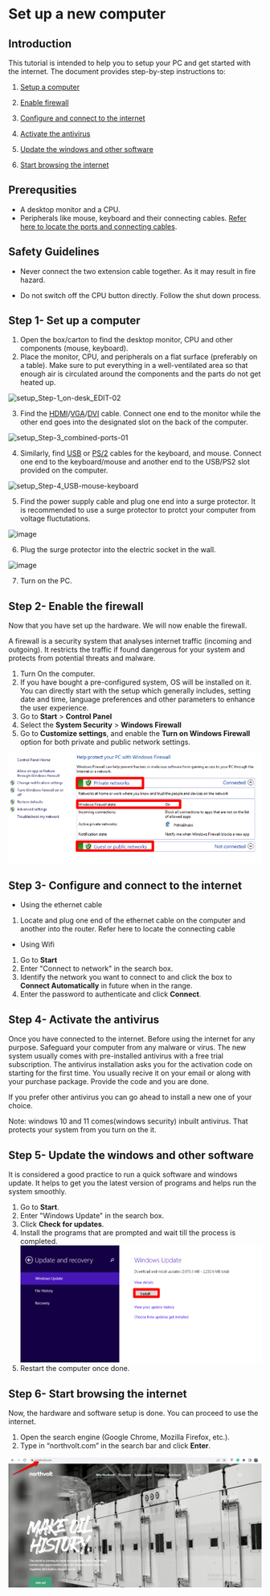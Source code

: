# Set up a new computer

## Introduction

This tutorial is intended to help you to setup your PC and get started with the internet. The document provides step-by-step instructions to:

1) [Setup a computer](https://github.com/akshayakolay/Portfolio/edit/main/Tutorials/Set%20up%20a%20new%20computer.md#step-1--set-up-a-computer)

2) [Enable firewall](https://github.com/akshayakolay/Portfolio/edit/main/Tutorials/Set%20up%20a%20new%20computer.md#step-2--enable-the-firewall)

4) [Configure and connect to the internet](https://github.com/akshayakolay/Portfolio/edit/main/Tutorials/Set%20up%20a%20new%20computer.md#step-3--configure-and-connect-to-the-internet)
 
5) [Activate the antivirus](https://github.com/akshayakolay/Portfolio/edit/main/Tutorials/Set%20up%20a%20new%20computer.md#step-4--activate-the-antivirus)

6) [Update the windows and other software](https://github.com/akshayakolay/Portfolio/edit/main/Tutorials/Set%20up%20a%20new%20computer.md#step-5--update-the-windows-and-other-software)

7) [Start browsing the internet](https://github.com/akshayakolay/Portfolio/edit/main/Tutorials/Set%20up%20a%20new%20computer.md#step-6--start-browsing-the-internet)


## Prerequsities

* A desktop monitor and a CPU.
* Peripherals like mouse, keyboard and their connecting cables. [Refer here to locate the ports and connecting cables](https://github.com/akshayakolay/Portfolio/blob/main/Tutorials/Connecting%20cables%20and%20ports.md#types-of-cables-and-ports).

## Safety Guidelines

* Never connect the two extension cable together. As it may result in fire hazard.

* Do not switch off the CPU button directly. Follow the shut down process.


## Step 1- Set up a computer

1) Open the box/carton to find the desktop monitor, CPU and other components (mouse, keyboard).
2) Place the monitor, CPU, and peripherals on a flat surface (preferably on a table). Make sure to put everything in a well-ventilated area so that enough air is circulated around the components and the parts do not get heated up.
 
 ![setup_Step-1_on-desk_EDIT-02](https://user-images.githubusercontent.com/51504108/213732653-7577db44-532b-407c-b9a3-b7dceb71b4cb.jpg)


3) Find the [HDMI](https://github.com/akshayakolay/Portfolio/blob/main/Tutorials/Connecting%20cables%20and%20ports.md#hdmi-cable-the-high-definition-media-interface-cable-is-used-to-generate-both-the-audio-and-video-output-you-dont-need-any-speakers-as-peripherals-for-this-cable-as-this-cable-is-capable-to-provide-audio-transmission-as-well)/[VGA](https://github.com/akshayakolay/Portfolio/blob/main/Tutorials/Connecting%20cables%20and%20ports.md#vga-cable-the-video-graphics-array-cable-is-used-in-computers-for-generating-video-output-on-the-monitor-essentially-it-is-a-bridge-between-the-computer-and-the-monitor-to-generate-the-audio-output-you-can-either-use-a-vga-to-hdmi-converter-cable-or-connect-the-speakers-as-peripherals)/[DVI](https://github.com/akshayakolay/Portfolio/blob/main/Tutorials/Connecting%20cables%20and%20ports.md#dvi-cable-the-digital-visual-interface-cable-is-used-to-provide-video-display-on-the-monitor-to-get-audio-support-use-dvi-to-hdmi-converter-cable-or-connect-the-speakers-as-peripherals) cable. Connect one end to the monitor while the other end goes into the designated slot on the back of the computer.

![setup_Step-3_combined-ports-01](https://user-images.githubusercontent.com/51504108/213733157-0fe89118-93db-44b9-876c-6ccce4619abc.jpg)

4) Similarly, find [USB](https://github.com/akshayakolay/Portfolio/blob/main/Tutorials/Connecting%20cables%20and%20ports.md#usb-cable-the-universal-serial-bus-is-used-to-connect-any-usb-supported-deviceperipherals-to-the-computer) or [PS/2](https://github.com/akshayakolay/Portfolio/blob/main/Tutorials/Connecting%20cables%20and%20ports.md#ps2-cable-the-cable-is-used-to-connect-the-wired-keyboard-and-mouse-ps2-ports-on-the-computer-have-two-colour-codes) cables for the keyboard, and mouse. Connect one end to the keyboard/mouse and another end to the USB/PS2 slot provided on the computer.

![setup_Step-4_USB-mouse-keyboard](https://user-images.githubusercontent.com/51504108/213733419-c9b1bc38-5b0d-4945-bce0-81e23af36931.jpg)

5) Find the power supply cable and plug one end into a surge protector. It is recommended to use a surge protector to protct your computer from voltage fluctutations.

![image](https://user-images.githubusercontent.com/51504108/213733530-72a544f8-ec1a-47d8-9b61-b0c1c7d911eb.png)

6) Plug the surge protector into the electric socket in the wall.

![image](https://user-images.githubusercontent.com/51504108/213733773-878af0f0-3b3c-4c57-a51f-e9bc31b6c0d7.png)


7) Turn on the PC.

## Step 2- Enable the firewall 

Now that you have set up the hardware. We will now enable the firewall.

A firewall is a security system that analyses internet traffic (incoming and outgoing). It restricts the traffic if found dangerous for your system and protects from potential threats and malware.

1) Turn On the computer.
2) If you have bought a pre-configured system, OS will be installed on it. You can directly start with the setup which generally includes, setting date and time, language preferences and other parameters to enhance the user experience. 
3) Go to **Start** > **Control Panel**
4) Select the **System Security** > **Windows Firewall**
5) Go to **Customize settings**, and enable the **Turn on Windows Firewall** option for both private and public network settings. 

![image](https://github.com/akshayakolay/Portfolio/blob/main/Tutorials/Images%20for%20computer%20setup/firewall.png)

## Step 3- Configure and connect to the internet

* Using the ethernet cable
1) Locate and plug one end of the ethernet cable on the computer and another into the router. Refer here to locate the connecting cable

* Using Wifi

1) Go to **Start**
2) Enter "Connect to network" in the search box.
3) Identify the network you want to connect to and click the box to **Connect Automatically** in future when in the range.
4) Enter the password to authenticate and click **Connect**.

## Step 4- Activate the antivirus

Once you have connected to the internet. Before using the internet for any purpose. Safeguard your computer from any malware or virus. 
The new system usually comes with pre-installed antivirus with a free trial subscription. The antivirus installation asks you for the activation code on starting for the first time. You usually recive it on your email or along with your purchase package. Provide the code and you are done.

If you prefer other antivirus you can go ahead to install a new one of your choice.

Note: windows 10 and 11 comes(windows security) inbuilt antivirus. That protects your system from you turn on the it. 

## Step 5- Update the windows and other software

It is considered a good practice to run a quick software and windows update. It helps to get you the latest version of programs and helps run the system smoothly.

1) Go to **Start**.
2) Enter "Windows Update" in the search box.
3) Click **Check for updates**.
4) Install the programs that are prompted and wait till the process is completed.
![image](https://github.com/akshayakolay/Portfolio/blob/main/Tutorials/Images%20for%20computer%20setup/update.png)
6) Restart the computer once done.
 
## Step 6- Start browsing the internet

Now, the hardware and software setup is done. You can proceed to use the internet.

1) Open the search engine (Google Chrome, Mozilla Firefox, etc.).
2) Type in “northvolt.com” in the search bar and click **Enter**.

![image](https://github.com/akshayakolay/Portfolio/blob/main/Tutorials/Images%20for%20computer%20setup/nortvolt.png)




